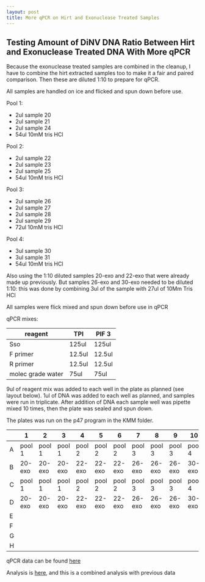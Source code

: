 ```yaml
---
layout: post
title: More qPCR on Hirt and Exonuclease Treated Samples
---
```


## Testing Amount of DiNV DNA Ratio Between Hirt and Exonuclease Treated DNA With More qPCR 

Because the exonuclease treated samples are combined in the cleanup, I have to combine the hirt extracted samples too to make it a fair and paired comparison. Then these are diluted 1:10 to prepare for qPCR. 

All samples are handled on ice and flicked and spun down before use. 

Pool 1: 
- 2ul sample 20 
- 2ul sample 21
- 2ul sample 24 
- 54ul 10mM tris HCl

Pool 2: 
- 2ul sample 22
- 2ul sample 23
- 2ul sample 25
- 54ul 10mM tris HCl

Pool 3: 
- 2ul sample 26
- 2ul sample 27
- 2ul sample 28
- 2ul sample 29
- 72ul 10mM tris HCl

Pool 4: 
- 3ul sample 30
- 3ul sample 31
- 54ul 10mM tris HCl

Also using the 1:10 diluted samples 20-exo and 22-exo that were already made up previously. But samples 26-exo and 30-exo needed to be diluted 1:10: this was done by combining 3ul of the sample with 27ul of 10Mm Tris HCl 

All samples were flick mixed and spun down before use in qPCR 

qPCR mixes: 

|reagent|TPI|PIF 3|
|---|---|---|
|Sso|125ul|125ul|
|F primer|12.5ul|12.5ul|
|R primer|12.5ul|12.5ul|
|molec grade water|75ul|75ul|

9ul of reagent mix was added to each well in the plate as planned (see layout below). 1ul of DNA was added to each well as planned, and samples were run in triplicate. After addition of DNA each sample well was pipette mixed 10 times, then the plate was sealed and spun down. 

The plates was run on the p47 program in the KMM folder. 

|   | 1      | 2      | 3      | 4      | 5      | 6      | 7      | 8      | 9      | 10     | 11     | 12     |   primer    |
|---|--------|--------|--------|--------|--------|--------|--------|--------|--------|--------|--------|--------|-------|
| A | pool 1 | pool 1 | pool 1 | pool 2 | pool 2 | pool 2 | pool 3 | pool 3 | pool 3 | pool 4 | pool 4 | pool 4 | TPI   |
| B | 20-exo | 20-exo | 20-exo | 22-exo | 22-exo | 22-exo | 26-exo | 26-exo | 26-exo | 30-exo | 30-exo | 30-exo | TPI   |
| C | pool 1 | pool 1 | pool 1 | pool 2 | pool 2 | pool 2 | pool 3 | pool 3 | pool 3 | pool 4 | pool 4 | pool 4 | PIF 3 |
| D | 20-exo | 20-exo | 20-exo | 22-exo | 22-exo | 22-exo | 26-exo | 26-exo | 26-exo | 30-exo | 30-exo | 30-exo | PIF 3 |
| E |        |        |        |        |        |        |        |        |        |        |        |        |       |
| F |        |        |        |        |        |        |        |        |        |        |        |        |       |
| G |        |        |        |        |        |        |        |        |        |        |        |        |       |
| H |        |        |        |        |        |        |        |        |        |        |        |        |       |

qPCR data can be found [here](https://drive.google.com/drive/folders/1Lnc4SMKJduZw6F8Y1Zkp9AzZKraRgs6b)

Analysis is [here](https://github.com/meschedl/Unckless_Lab_Resources/blob/main/qPCR_analysis/20240316-exo-2/20240316-exo-2.md), and this is a combined analysis with previous data 